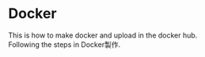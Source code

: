# Docker
This is how to make docker and upload in the docker hub.  
Following the steps in Docker製作.  
